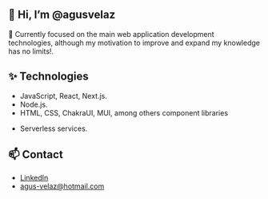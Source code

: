 ## 👋 Hi, I’m @agusvelaz

👀 Currently focused on the main web application development technologies, although my motivation to improve and expand my knowledge has no limits!.

## ✨ Technologies 
- JavaScript, React, Next.js.
- Node.js.
- HTML, CSS, ChakraUI, MUI, among others component libraries
<!-- - Relational (PostgreSQL) and non-relational databases (MongoDB) -->
- Serverless services.

## 📫 Contact
- [LinkedIn](https://www.linkedin.com/in/agusvelaz/)
- agus-velaz@hotmail.com

